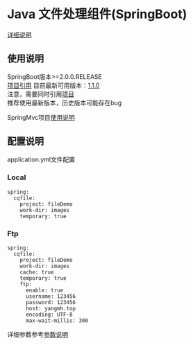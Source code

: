# Java 文件处理组件(SpringBoot)

[详细说明](https://github.com/wzc789376152/component/blob/master/file/README.md#java-%E6%96%87%E4%BB%B6%E5%A4%84%E7%90%86%E7%BB%84%E4%BB%B6)

## 使用说明
SpringBoot版本>=2.0.0.RELEASE  
[项目引用](https://search.maven.org/artifact/com.github.wzc789376152/file-springboot-starter)
目前最新可用版本：[1.1.0](https://search.maven.org/artifact/com.github.wzc789376152/file-springboot-starter/1.1.0/jar)  
注意，需要同时引用[项目](https://search.maven.org/artifact/com.github.wzc789376152/file)  
推荐使用最新版本，历史版本可能存在bug  

SpringMvc项目[使用说明](https://github.com/wzc789376152/component/blob/master/filespringmvc/README.md#java-%E6%96%87%E4%BB%B6%E5%A4%84%E7%90%86%E7%BB%84%E4%BB%B6springmvc)  

## 配置说明
application.yml文件配置

### Local

    spring:
      cqfile:
        project: fileDemo
        work-dir: images
        temporary: true

### Ftp

    spring:
      cqfile:
        project: fileDemo
        work-dir: images
        cache: true
        temporary: true
        ftp:
          enable: true
          username: 123456
          password: 123456
          host: yangmh.top
          encoding: UTF-8
          max-wait-millis: 300
          
详细参数参考[参数说明](https://github.com/wzc789376152/component/blob/master/file/README.md#%E5%8F%82%E6%95%B0%E8%AF%B4%E6%98%8E)